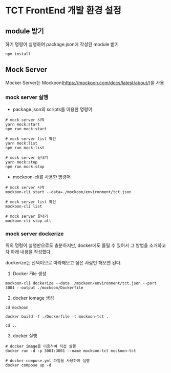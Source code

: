 # TCT FrontEnd 개발 환경 설정

## module 받기

하기 명령어 실행하여 package.json에 작성된 module 받기

```
npm install
```

## Mock Server

Mocker Server는 Mockoon(https://mockoon.com/docs/latest/about/)을 사용

### mock server 실행

- package.json의 scripts를 이용한 명렁어

```
# mock server 시작
yarn mock:start
npm run mock:start

# mock server list 확인
yarn mock:list
npm run mock:list

# mock server 끝내기
yarn mock:stop
npm run mock:stop
```

- mockoon-cli를 사용한 명령어

```
# mock server 시작
mockoon-cli start --data=./mockoon/environment/tct.json

# mock server list 확인
mockoon-cli list

# mock server 끝내기
mockoon-cli stop all
```

### mock server dockerize

위의 명령어 실행만으로도 충분하지만, docker에도 올릴 수 있어서 그 방법을 소개하고자 아래 내용을 작성했다.

dockerize는 선택이므로 따라해보고 싶은 사람만 해보면 된다.

1. Docker File 생성

```
mockoon-cli dockerize --data ./mockoon/environment/tct.json --port 3001 --output ./mockoon/Dockerfile
```

2. docker iomage 생성

```
cd mockoon

docker build -f ./Dockerfile -t mockoon-tct .

cd ..
```

3. docker 실행

```
# docker image를 이용하여 직접 실행
docker run -d -p 3001:3001 --name mockoon-tct mockoon-tct

# docker-compose.yml 파일을 사용하여 실행
docker compose up -d
```
